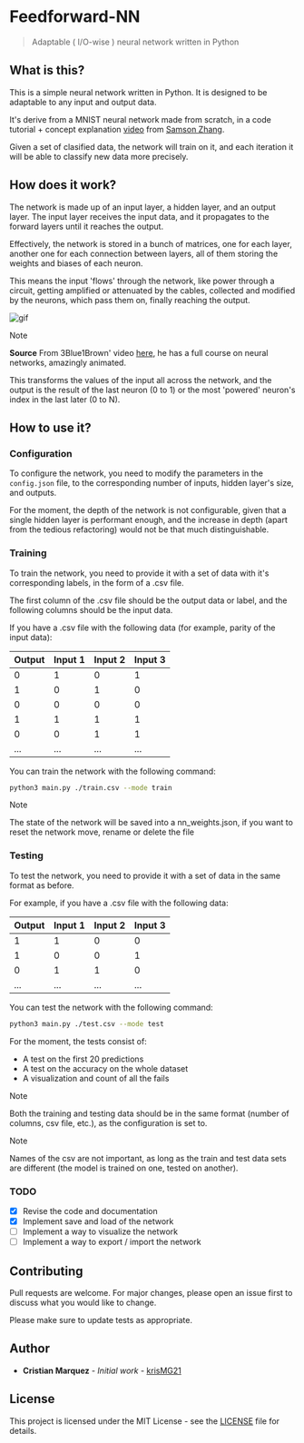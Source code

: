 # Feedforward-NN

> Adaptable ( I/O-wise ) neural network written in Python

## What is this?

This is a simple neural network written in Python.
It is designed to be adaptable to any input and output data.

It's derive from a MNIST neural network made from scratch,
in a code tutorial + concept explanation [video](https://youtu.be/w8yWXqWQYmU?si=vzrMdSi5JYNYPyKD)
from [Samson Zhang](https://www.samsonzhang.com/).

Given a set of clasified data, the network will train on it,
and each iteration it will be able to classify new data more
precisely.

## How does it work?

The network is made up of an input layer, a hidden layer, and
an output layer. The input layer receives the input data, and it
propagates to the forward layers until it reaches the output.

Effectively, the network is stored in a bunch of matrices, one
for each layer, another one for each connection between layers,
all of them storing the weights and biases of each neuron.

This means the input 'flows' through the network, like power
through a circuit, getting amplified or attenuated by the cables,
collected and modified by the neurons, which pass them on, finally
reaching the output.

![gif](https://external-content.duckduckgo.com/iu/?u=https%3A%2F%2Fi.makeagif.com%2Fmedia%2F11-07-2017%2FYSd8yg.gif&f=1&nofb=1&ipt=5f1fc71fb28fd4694c2500d1d2acceaa23e1d23376523750c95584876b9625e8&ipo=images)

> [!NOTE]
> **Source**
> From 3Blue1Brown' video [here](https://www.youtube.com/watch?v=aircAruvnKk&t=135s),
> he has a full course on neural networks, amazingly animated.

This transforms the values of the input all across the network,
and the output is the result of the last neuron (0 to 1) or
the most 'powered' neuron's index in the last later (0 to N).

## How to use it?

### Configuration

To configure the network, you need to modify the parameters in
the `config.json` file, to the corresponding number of inputs,
hidden layer's size, and outputs.

For the moment, the depth of the network is not configurable,
given that a single hidden layer is performant enough, and the
increase in depth (apart from the tedious refactoring) would
not be that much distinguishable.

### Training

To train the network, you need to provide it with a set of data
with it's corresponding labels, in the form of a .csv file.

The first column of the .csv file should be the output data or
label, and the following columns should be the input data.

If you have a .csv file with the following data
(for example, parity of the input data):

| Output | Input 1 | Input 2 | Input 3 |
| ------ | ------- | ------- | ------- |
| 0      | 1       | 0       | 1       |
| 1      | 0       | 1       | 0       |
| 0      | 0       | 0       | 0       |
| 1      | 1       | 1       | 1       |
| 0      | 0       | 1       | 1       |
| ...    | ...     | ...     | ...     |

You can train the network with the following command:

```bash
python3 main.py ./train.csv --mode train
```

> [!NOTE]
> The state of the network will be saved into a
> nn_weights.json, if you want to reset the network
> move, rename or delete the file

### Testing

To test the network, you need to provide it with a set of data
in the same format as before.

For example, if you have a .csv file with the following data:

| Output | Input 1 | Input 2 | Input 3 |
| ------ | ------- | ------- | ------- |
| 1      | 1       | 0       | 0       |
| 1      | 0       | 0       | 1       |
| 0      | 1       | 1       | 0       |
| ...    | ...     | ...     | ...     |

You can test the network with the following command:

```bash
python3 main.py ./test.csv --mode test
```

For the moment, the tests consist of:

- A test on the first 20 predictions
- A test on the accuracy on the whole dataset
- A visualization and count of all the fails

> [!NOTE]
> Both the training and testing data should be in the same format
> (number of columns, csv file, etc.), as the configuration is set
> to.

> [!NOTE]
> Names of the csv are not important, as long as the train and test
> data sets are different (the model is trained on one, tested on another).

### TODO

- [x] Revise the code and documentation
- [x] Implement save and load of the network
- [ ] Implement a way to visualize the network
- [ ] Implement a way to export / import the network

## Contributing

Pull requests are welcome. For major changes, please open an issue first to
discuss what you would like to change.

Please make sure to update tests as appropriate.

## Author

- **Cristian Marquez** - *Initial work* - [krisMG21](https://github.com/krisMG21)

## License

This project is licensed under the MIT License - see the [LICENSE](LICENSE)
file for details.
